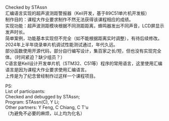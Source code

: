 Checked by STAssn                    
汇编语言实现的超声波测距警报器（Keil开发，基于89C51单片机开发板）                
制作目的：课程大作业要求制作不然无法获得该课程相应的成绩。                 
实现功能：超声波测距模块根据不同测距距离，蜂鸣器发出不同声音，LCD屏显示发声时长。                    
简单案例，功能基本实现但不完全（如不能根据距离实时调整），有待后续修改。                      
2024年上半年烧录单片机调试性能测试通过，年代久远。                 
部分函数使用开源代码，部分自行编写设计，集百家之长/短，但也没有实现完全体。（时间紧迫？缺少组员？）                    
C语言是Keil设计开发单片机（STM32、C51等）程序的常用语言，这里使用汇编语言是因为课程大作业要求使用汇编语言。              
上传是为了纪念曾经制作过这样一个课程项目。      


PS:         
List of participants:        
Checked and debugged by STAssn;        
Program: STAssn(C), Y Li;      
Other partners: Y Feng, C Chiang, C T'u    
（为避免不必要的麻烦，以上均为化名）    
